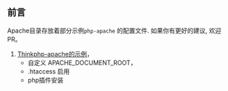 
## 前言

Apache目录存放着部分示例`php-apache` 的配置文件. 如果你有更好的建议, 欢迎PR。


1. [Thinkphp-apache的示例](./apache/Dockerfile_thinkphp)，
   - 自定义 APACHE_DOCUMENT_ROOT，
   - .htaccess 启用
   - php插件安装